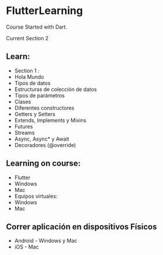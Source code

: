 # FlutterLearning

Course Started with Dart.

Current Section 2
## Learn:
* Section 1 :
* Hola Mundo
* Tipos de datos
* Estructuras de colección de datos
* Tipos de parámetros
* Clases
* Diferentes constructores
* Getters y Setters
* Extends, Implements y Mixins
* Futures
* Streams
* Async, Async* y Await
* Decoradores (@override)

## Learning on course: 
* Flutter
* Windows
* Mac
* Equipos virtuales:
* Windows
* Mac

## Correr aplicación en dispositivos Físicos

* Android - Windows y Mac
* iOS - Mac
